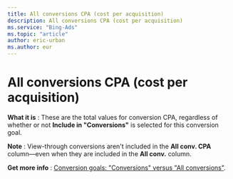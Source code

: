 ```yaml
---
title: All conversions CPA (cost per acquisition)
description: All conversions CPA (cost per acquisition)
ms.service: "Bing-Ads"
ms.topic: "article"
author: eric-urban
ms.author: eur
---
```


# All conversions CPA (cost per acquisition)

**What it is** : These are the total values for conversion CPA, regardless of whether or not **Include in "Conversions"** is selected for this conversion goal.

**Note** : View-through conversions aren't included in the **All conv. CPA** column—even when they are included in the **All conv.** column.

**Get more info** : [Conversion goals: "Conversions" versus "All conversions"](../hlp_BA_CONC_ConvsVsAllConvs.md).


